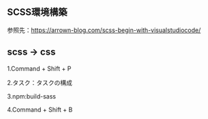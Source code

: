 ## SCSS環境構築

参照先：https://arrown-blog.com/scss-begin-with-visualstudiocode/

## scss -> css

1.Command + Shift + P

2.タスク：タスクの構成

3.npm:build-sass

4.Command + Shift + B
